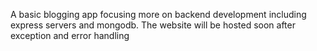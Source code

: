 A basic blogging app focusing more on backend development including express servers and mongodb.
The website will be hosted soon after exception and error handling
